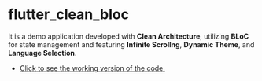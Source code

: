 # flutter_clean_bloc

It is a demo application developed with **Clean Architecture**, utilizing **BLoC** for state management and featuring **Infinite Scrollng**, **Dynamic Theme**, and **Language Selection**.
 
- [Click to see the working version of the code.](https://www.youtube.com/shorts/MCgsjcLnbxU)
